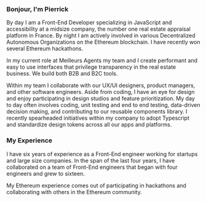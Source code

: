 ### Bonjour, I'm Pierrick

By day I am a Front-End Developer specializing in JavaScript and accessibility at a midsize company, the number one real estate appraisal platform in France. By night I am actively involved in various Decentralized Autonomous Organizations on the Ethereum blockchain. I have recently won several Ethereum hackathons.

In my current role at Meilleurs Agents my team and I create performant and easy to use interfaces that privilege transparency in the real estate business. We build both B2B and B2C tools.

Within my team I collaborate with our UX/UI designers, product managers, and other software engineers. Aside from coding, I have an eye for design and enjoy participating in design studios and feature prioritization. My day to day often involves coding, unit testing and end to end testing, data-driven decision making, and contributing to our reusable components library. I recently spearheaded initiatives within my company to adopt Typescript and standardize design tokens across all our apps and platforms.

### My Experience

I have six years of experience as a Front-End engineer working for startups and large size companies. In the span of the last four years, I have collaborated on a team of Front-End engineers that began with four engineers and grew to sixteen.

My Ethereum experience comes out of participating in hackathons and collaborating with others in the Ethereum community.
